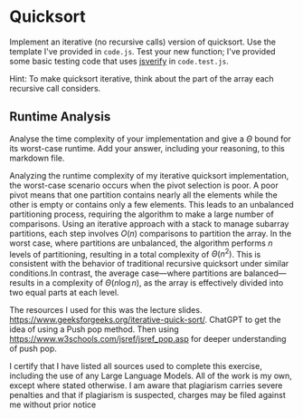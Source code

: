 # Quicksort

Implement an iterative (no recursive calls) version of quicksort. Use the
template I've provided in `code.js`. Test your new function; I've provided some
basic testing code that uses [jsverify](https://jsverify.github.io/) in
`code.test.js`.

Hint: To make quicksort iterative, think about the part of the array each
recursive call considers.

## Runtime Analysis

Analyse the time complexity of your implementation and give a $\Theta$ bound for
its worst-case runtime. Add your answer, including your reasoning, to this
markdown file.

Analyzing the runtime complexity of my iterative quicksort implementation, the worst-case scenario occurs when the pivot selection is poor. A poor pivot means that one partition contains nearly all the elements while the other is empty or contains only a few elements. This leads to an unbalanced partitioning process, requiring the algorithm to make a large number of comparisons. Using an iterative approach with a stack to manage subarray partitions, each step involves $O(n)$ comparisons to partition the array. In the worst case, where partitions are unbalanced, the algorithm performs $n$ levels of partitioning, resulting in a total complexity of $\Theta(n^2)$. This is consistent with the behavior of traditional recursive quicksort under similar conditions.In contrast, the average case—where partitions are balanced—results in a complexity of $\Theta(n \log n)$, as the array is effectively divided into two equal parts at each level.

The resources I used for this was the lecture slides. https://www.geeksforgeeks.org/iterative-quick-sort/. ChatGPT to get the idea of using a Push pop method. Then using https://www.w3schools.com/jsref/jsref_pop.asp for deeper understanding of push pop.  

I certify that I have listed all sources used to complete this exercise, including the use of any Large Language Models. All of the work is my own, except where stated otherwise. I am aware that plagiarism carries severe penalties and that if plagiarism is suspected, charges may be filed against me without prior notice
